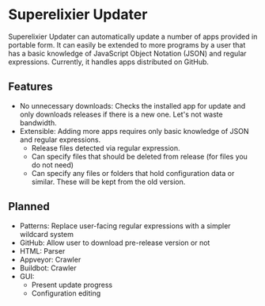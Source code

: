 # Superelixier Updater
Superelixier Updater can automatically update a number of apps provided in portable form.
It can easily be extended to more programs by a user that has a basic knowledge of JavaScript Object Notation (JSON) and regular expressions.
Currently, it handles apps distributed on GitHub. 

## Features
- No unnecessary downloads: Checks the installed app for update and only downloads releases if there is a new one. Let's not waste bandwidth.
- Extensible: Adding more apps requires only basic knowledge of JSON and regular expressions.
    - Release files detected via regular expression.
    - Can specify files that should be deleted from release (for files you do not need)
    - Can specify any files or folders that hold configuration data or similar. These will be kept from the old version.

## Planned
- Patterns: Replace user-facing regular expressions with a simpler wildcard system
- GitHub: Allow user to download pre-release version or not
- HTML: Parser
- Appveyor: Crawler
- Buildbot: Crawler
- GUI:
  - Present update progress 
  - Configuration editing
